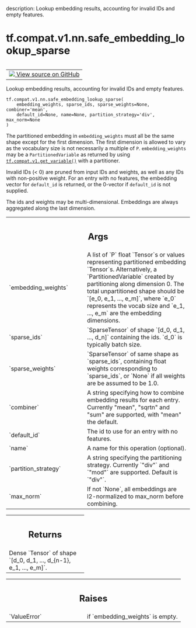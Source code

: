 description: Lookup embedding results, accounting for invalid IDs and empty features.

<div itemscope itemtype="http://developers.google.com/ReferenceObject">
<meta itemprop="name" content="tf.compat.v1.nn.safe_embedding_lookup_sparse" />
<meta itemprop="path" content="Stable" />
</div>

# tf.compat.v1.nn.safe_embedding_lookup_sparse

<!-- Insert buttons and diff -->

<table class="tfo-notebook-buttons tfo-api nocontent" align="left">
<td>
  <a target="_blank" href="https://github.com/tensorflow/tensorflow/blob/r2.2/tensorflow/python/ops/embedding_ops.py#L694-L826">
    <img src="https://www.tensorflow.org/images/GitHub-Mark-32px.png" />
    View source on GitHub
  </a>
</td>
</table>



Lookup embedding results, accounting for invalid IDs and empty features.

<pre class="devsite-click-to-copy prettyprint lang-py tfo-signature-link">
<code>tf.compat.v1.nn.safe_embedding_lookup_sparse(
    embedding_weights, sparse_ids, sparse_weights=None, combiner='mean',
    default_id=None, name=None, partition_strategy='div', max_norm=None
)
</code></pre>



<!-- Placeholder for "Used in" -->

The partitioned embedding in `embedding_weights` must all be the same shape
except for the first dimension. The first dimension is allowed to vary as the
vocabulary size is not necessarily a multiple of `P`.  `embedding_weights`
may be a `PartitionedVariable` as returned by using
<a href="../../../../tf/compat/v1/get_variable.md"><code>tf.compat.v1.get_variable()</code></a> with a
partitioner.

Invalid IDs (< 0) are pruned from input IDs and weights, as well as any IDs
with non-positive weight. For an entry with no features, the embedding vector
for `default_id` is returned, or the 0-vector if `default_id` is not supplied.

The ids and weights may be multi-dimensional. Embeddings are always aggregated
along the last dimension.

<!-- Tabular view -->
 <table class="responsive fixed orange">
<colgroup><col width="214px"><col></colgroup>
<tr><th colspan="2"><h2 class="add-link">Args</h2></th></tr>

<tr>
<td>
`embedding_weights`
</td>
<td>
A list of `P` float `Tensor`s or values representing
partitioned embedding `Tensor`s.  Alternatively, a `PartitionedVariable`
created by partitioning along dimension 0.  The total unpartitioned shape
should be `[e_0, e_1, ..., e_m]`, where `e_0` represents the vocab size
and `e_1, ..., e_m` are the embedding dimensions.
</td>
</tr><tr>
<td>
`sparse_ids`
</td>
<td>
`SparseTensor` of shape `[d_0, d_1, ..., d_n]` containing the
ids. `d_0` is typically batch size.
</td>
</tr><tr>
<td>
`sparse_weights`
</td>
<td>
`SparseTensor` of same shape as `sparse_ids`, containing
float weights corresponding to `sparse_ids`, or `None` if all weights are
be assumed to be 1.0.
</td>
</tr><tr>
<td>
`combiner`
</td>
<td>
A string specifying how to combine embedding results for each
entry. Currently "mean", "sqrtn" and "sum" are supported, with "mean" the
default.
</td>
</tr><tr>
<td>
`default_id`
</td>
<td>
The id to use for an entry with no features.
</td>
</tr><tr>
<td>
`name`
</td>
<td>
A name for this operation (optional).
</td>
</tr><tr>
<td>
`partition_strategy`
</td>
<td>
A string specifying the partitioning strategy. Currently
`"div"` and `"mod"` are supported. Default is `"div"`.
</td>
</tr><tr>
<td>
`max_norm`
</td>
<td>
If not `None`, all embeddings are l2-normalized to max_norm before
combining.
</td>
</tr>
</table>



<!-- Tabular view -->
 <table class="responsive fixed orange">
<colgroup><col width="214px"><col></colgroup>
<tr><th colspan="2"><h2 class="add-link">Returns</h2></th></tr>
<tr class="alt">
<td colspan="2">
Dense `Tensor` of shape `[d_0, d_1, ..., d_{n-1}, e_1, ..., e_m]`.
</td>
</tr>

</table>



<!-- Tabular view -->
 <table class="responsive fixed orange">
<colgroup><col width="214px"><col></colgroup>
<tr><th colspan="2"><h2 class="add-link">Raises</h2></th></tr>

<tr>
<td>
`ValueError`
</td>
<td>
if `embedding_weights` is empty.
</td>
</tr>
</table>

